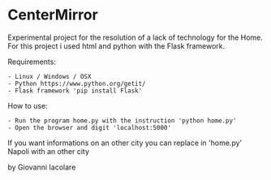 # CenterMirror
Experimental project for the resolution of a lack of technology for the Home. For this project i used html and python with the Flask framework.

Requirements:

    - Linux / Windows / OSX
    - Python https://www.python.org/getit/
    - Flask framework 'pip install Flask'

How to use:
    
    - Run the program home.py with the instruction 'python home.py'
    - Open the browser and digit 'localhost:5000'

If you want informations on an other city you can replace in 'home.py' Napoli with an other city


by Giovanni Iacolare
